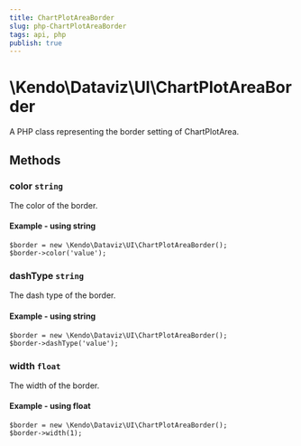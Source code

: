 ```yaml
---
title: ChartPlotAreaBorder
slug: php-ChartPlotAreaBorder
tags: api, php
publish: true
---
```


# \Kendo\Dataviz\UI\ChartPlotAreaBorder

A PHP class representing the border setting of ChartPlotArea.


## Methods

### color `string`

The color of the border.


#### Example - using string
    $border = new \Kendo\Dataviz\UI\ChartPlotAreaBorder();
    $border->color('value');

### dashType `string`

The dash type of the border.


#### Example - using string
    $border = new \Kendo\Dataviz\UI\ChartPlotAreaBorder();
    $border->dashType('value');

### width `float`

The width of the border.


#### Example - using float
    $border = new \Kendo\Dataviz\UI\ChartPlotAreaBorder();
    $border->width(1);

